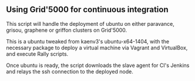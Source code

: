 ## Using Grid'5000 for continuous integration

This script will handle the deployment of ubuntu on either paravance, grisou, graphene or griffon clusters on Grid'5000.

This is a ubuntu tweaked from kaenv3's ubuntu-x64-1404, with the necessary package to deploy a virtual machine via Vagrant and VirtualBox, and execute Rally scripts.

Once ubuntu is ready, the script downloads the slave agent for CI's Jenkins and relays the ssh connection to the deployed node.